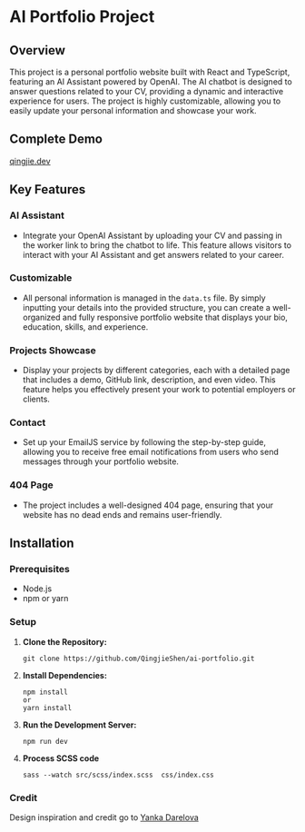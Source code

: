 # AI Portfolio Project

## Overview
This project is a personal portfolio website built with React and TypeScript, featuring an AI Assistant powered by OpenAI. The AI chatbot is designed to answer questions related to your CV, providing a dynamic and interactive experience for users. The project is highly customizable, allowing you to easily update your personal information and showcase your work.

## Complete Demo
[qingjie.dev](https://qingjie.dev/)

## Key Features
### AI Assistant
- Integrate your OpenAI Assistant by uploading your CV and passing in the worker link to bring the chatbot to life. This feature allows visitors to interact with your AI Assistant and get answers related to your career.

### Customizable
- All personal information is managed in the `data.ts` file. By simply inputting your details into the provided structure, you can create a well-organized and fully responsive portfolio website that displays your bio, education, skills, and experience.

### Projects Showcase
- Display your projects by different categories, each with a detailed page that includes a demo, GitHub link, description, and even video. This feature helps you effectively present your work to potential employers or clients.

### Contact
- Set up your EmailJS service by following the step-by-step guide, allowing you to receive free email notifications from users who send messages through your portfolio website.

### 404 Page
- The project includes a well-designed 404 page, ensuring that your website has no dead ends and remains user-friendly.

## Installation

### Prerequisites
- Node.js
- npm or yarn

### Setup
1. **Clone the Repository:**
   ```
   git clone https://github.com/QingjieShen/ai-portfolio.git
   ```
2. **Install Dependencies:**
   ```
   npm install
   or
   yarn install
   ```
3. **Run the Development Server:**
   ```
   npm run dev
   ```
4. **Process SCSS code**
   ```
   sass --watch src/scss/index.scss  css/index.css
   ```
   
### Credit
Design inspiration and credit go to [Yanka Darelova](https://www.figma.com/@darelova)
